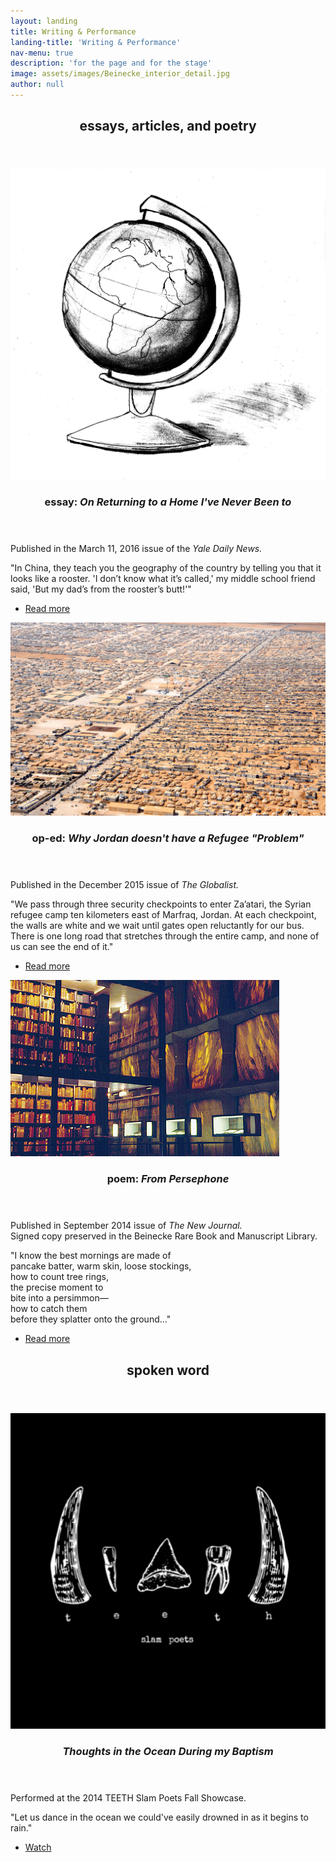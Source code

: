 ```yaml
---
layout: landing
title: Writing & Performance
landing-title: 'Writing & Performance'
nav-menu: true
description: 'for the page and for the stage'
image: assets/images/Beinecke_interior_detail.jpg
author: null
---
```



<!-- Main -->
<div id="main">

<!-- One -->
<section id="one">
	<div class="inner">
		<header class="major">
			<h2>essays, articles, and poetry</h2>
		</header>
		<p></p>
	</div>
</section>

<!-- Two -->
<section id="two" class="spotlights">
	<section>
		<a href="generic.html" class="image">
			<img src="assets/images/YDN.jpg" alt="" data-position="center center" />
		</a>
		<div class="content">
			<div class="inner">
				<header class="major">
					<h3>essay: <i>On Returning to a Home I've Never Been to</i></h3>
				</header>
				 <p> Published in the March 11, 2016 issue of the <i>Yale Daily News.</i></p>
                <p>"In China, they teach you the geography of the country by telling you that it looks like a rooster. 'I don’t know what it’s called,' my middle school friend said, 'But my dad’s from the rooster’s butt!'"</p>
				<ul class="actions">
					<li><a href="https://yaledailynews.com/blog/2016/03/11/liu-on-returning-to-a-home-ive-never-been-to/" class="button">Read more</a></li>
				</ul>
			</div>
		</div>
	</section>
	<section>
		<a href="generic.html" class="image">
			<img src="assets/images/Za'atari.jpg" alt="" data-position="top center" />
		</a>
		<div class="content">
			<div class="inner">
				<header class="major">
					<h3>op-ed: <i>Why Jordan doesn't have a Refugee "Problem"</i></h3>
				</header>
                <p> Published in the December 2015 issue of <i>The Globalist.</i></p>
				<p>"We pass through three security checkpoints to enter Za’atari, the Syrian refugee camp ten kilometers east of Marfraq, Jordan. At each checkpoint, the walls are white and we wait until gates open reluctantly for our bus. There is one long road that stretches through the entire camp, and none of us can see the end of it."</p>
				<ul class="actions">
					<li><a href="http://tyglobalist.org/in-the-magazine/theme/the-guests/" class="button">Read more</a></li>
				</ul>
			</div>
		</div>
	</section>
	<section>
		<a href="generic.html" class="image">
			<img src="assets/images/beineckeorange.jpg" alt="" data-position="25% 25%" />
		</a>
		<div class="content">
			<div class="inner">
				<header class="major">
					<h3>poem: <i>From Persephone</i></h3>
				</header>
                <p> Published in September 2014 issue of <i>The New Journal.</i> <br> Signed copy preserved in the Beinecke Rare Book and Manuscript Library.</p>
				<p>"I know the best mornings are made of<br>
                pancake batter, warm skin, loose stockings,<br>
                how to count tree rings,<br>
                the precise moment to <br>
                bite into a persimmon—<br>
                how to catch them<br>
                before they splatter onto the ground..."</p>
				<ul class="actions">
					<li><a href="http://www.thenewjournalatyale.com/2014/09/from-persephone/" class="button">Read more</a></li>
				</ul>
			</div>
		</div>
	</section>
</section>

<section id="three">
	<div class="inner">
		<header class="major">
			<h2>spoken word</h2>
		</header>
	</div>
</section>

<section id="four" class="spotlights">
	<section>
		<a href="generic.html" class="image">
			<img src="assets/images/teeth.png" alt="" data-position="center center" />
		</a>
		<div class="content">
			<div class="inner">
				<header class="major">
					<h3><i>Thoughts in the Ocean During my Baptism</i></h3>
				</header>
				 <p> Performed at the 2014 TEETH Slam Poets Fall Showcase.</p>
                <p>"Let us dance in the ocean we could've easily drowned in as it begins to rain." </p>
				<ul class="actions">
					<li><a href="https://www.youtube.com/watch?v=TOZ4CBGRIqU" class="button">Watch</a></li>
				</ul>
			</div>
		</div>
	</section>

